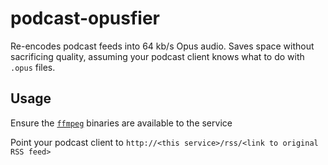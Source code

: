 # podcast-opusfier

Re-encodes podcast feeds into 64 kb/s Opus audio. Saves space without sacrificing quality, assuming your podcast client knows what to do with `.opus` files.

## Usage

Ensure the [`ffmpeg`](https://ffmpeg.org/) binaries are available to the service

Point your podcast client to `http://<this service>/rss/<link to original RSS feed>`